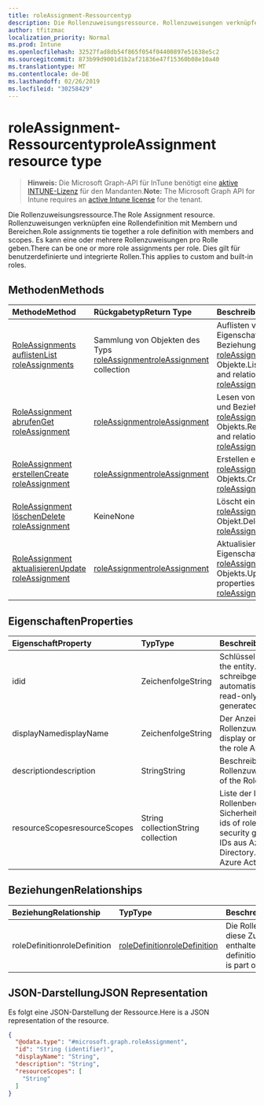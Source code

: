 ```yaml
---
title: roleAssignment-Ressourcentyp
description: Die Rollenzuweisungsressource. Rollenzuweisungen verknüpfen eine Rollendefinition mit Membern und Bereichen. Es kann eine oder mehrere Rollenzuweisungen pro Rolle geben. Dies gilt für benutzerdefinierte und integrierte Rollen.
author: tfitzmac
localization_priority: Normal
ms.prod: Intune
ms.openlocfilehash: 32527fad8db54f865f054f04400897e51638e5c2
ms.sourcegitcommit: 873b99d9001d1b2af21836e47f15360b08e10a40
ms.translationtype: MT
ms.contentlocale: de-DE
ms.lasthandoff: 02/26/2019
ms.locfileid: "30258429"
---
```

# <a name="roleassignment-resource-type"></a><span data-ttu-id="72dfa-106">roleAssignment-Ressourcentyp</span><span class="sxs-lookup"><span data-stu-id="72dfa-106">roleAssignment resource type</span></span>

> <span data-ttu-id="72dfa-107">**Hinweis:** Die Microsoft Graph-API für InTune benötigt eine [aktive INTUNE-Lizenz](https://go.microsoft.com/fwlink/?linkid=839381) für den Mandanten.</span><span class="sxs-lookup"><span data-stu-id="72dfa-107">**Note:** The Microsoft Graph API for Intune requires an [active Intune license](https://go.microsoft.com/fwlink/?linkid=839381) for the tenant.</span></span>

<span data-ttu-id="72dfa-108">Die Rollenzuweisungsressource.</span><span class="sxs-lookup"><span data-stu-id="72dfa-108">The Role Assignment resource.</span></span> <span data-ttu-id="72dfa-109">Rollenzuweisungen verknüpfen eine Rollendefinition mit Membern und Bereichen.</span><span class="sxs-lookup"><span data-stu-id="72dfa-109">Role assignments tie together a role definition with members and scopes.</span></span> <span data-ttu-id="72dfa-110">Es kann eine oder mehrere Rollenzuweisungen pro Rolle geben.</span><span class="sxs-lookup"><span data-stu-id="72dfa-110">There can be one or more role assignments per role.</span></span> <span data-ttu-id="72dfa-111">Dies gilt für benutzerdefinierte und integrierte Rollen.</span><span class="sxs-lookup"><span data-stu-id="72dfa-111">This applies to custom and built-in roles.</span></span>

## <a name="methods"></a><span data-ttu-id="72dfa-112">Methoden</span><span class="sxs-lookup"><span data-stu-id="72dfa-112">Methods</span></span>
|<span data-ttu-id="72dfa-113">Methode</span><span class="sxs-lookup"><span data-stu-id="72dfa-113">Method</span></span>|<span data-ttu-id="72dfa-114">Rückgabetyp</span><span class="sxs-lookup"><span data-stu-id="72dfa-114">Return Type</span></span>|<span data-ttu-id="72dfa-115">Beschreibung</span><span class="sxs-lookup"><span data-stu-id="72dfa-115">Description</span></span>|
|:---|:---|:---|
|[<span data-ttu-id="72dfa-116">RoleAssignments auflisten</span><span class="sxs-lookup"><span data-stu-id="72dfa-116">List roleAssignments</span></span>](../api/intune-rbac-roleassignment-list.md)|<span data-ttu-id="72dfa-117">Sammlung von Objekten des Typs [roleAssignment](../resources/intune-rbac-roleassignment.md)</span><span class="sxs-lookup"><span data-stu-id="72dfa-117">[roleAssignment](../resources/intune-rbac-roleassignment.md) collection</span></span>|<span data-ttu-id="72dfa-118">Auflisten von Eigenschaften und Beziehungen der [roleAssignment](../resources/intune-rbac-roleassignment.md)-Objekte.</span><span class="sxs-lookup"><span data-stu-id="72dfa-118">List properties and relationships of the [roleAssignment](../resources/intune-rbac-roleassignment.md) objects.</span></span>|
|[<span data-ttu-id="72dfa-119">RoleAssignment abrufen</span><span class="sxs-lookup"><span data-stu-id="72dfa-119">Get roleAssignment</span></span>](../api/intune-rbac-roleassignment-get.md)|[<span data-ttu-id="72dfa-120">roleAssignment</span><span class="sxs-lookup"><span data-stu-id="72dfa-120">roleAssignment</span></span>](../resources/intune-rbac-roleassignment.md)|<span data-ttu-id="72dfa-121">Lesen von Eigenschaften und Beziehungen des [roleAssignment](../resources/intune-rbac-roleassignment.md)-Objekts.</span><span class="sxs-lookup"><span data-stu-id="72dfa-121">Read properties and relationships of the [roleAssignment](../resources/intune-rbac-roleassignment.md) object.</span></span>|
|[<span data-ttu-id="72dfa-122">RoleAssignment erstellen</span><span class="sxs-lookup"><span data-stu-id="72dfa-122">Create roleAssignment</span></span>](../api/intune-rbac-roleassignment-create.md)|[<span data-ttu-id="72dfa-123">roleAssignment</span><span class="sxs-lookup"><span data-stu-id="72dfa-123">roleAssignment</span></span>](../resources/intune-rbac-roleassignment.md)|<span data-ttu-id="72dfa-124">Erstellen eines neuen [roleAssignment](../resources/intune-rbac-roleassignment.md)-Objekts.</span><span class="sxs-lookup"><span data-stu-id="72dfa-124">Create a new [roleAssignment](../resources/intune-rbac-roleassignment.md) object.</span></span>|
|[<span data-ttu-id="72dfa-125">RoleAssignment löschen</span><span class="sxs-lookup"><span data-stu-id="72dfa-125">Delete roleAssignment</span></span>](../api/intune-rbac-roleassignment-delete.md)|<span data-ttu-id="72dfa-126">Keine</span><span class="sxs-lookup"><span data-stu-id="72dfa-126">None</span></span>|<span data-ttu-id="72dfa-127">Löscht ein [roleAssignment](../resources/intune-rbac-roleassignment.md)-Objekt.</span><span class="sxs-lookup"><span data-stu-id="72dfa-127">Deletes a [roleAssignment](../resources/intune-rbac-roleassignment.md).</span></span>|
|[<span data-ttu-id="72dfa-128">RoleAssignment aktualisieren</span><span class="sxs-lookup"><span data-stu-id="72dfa-128">Update roleAssignment</span></span>](../api/intune-rbac-roleassignment-update.md)|[<span data-ttu-id="72dfa-129">roleAssignment</span><span class="sxs-lookup"><span data-stu-id="72dfa-129">roleAssignment</span></span>](../resources/intune-rbac-roleassignment.md)|<span data-ttu-id="72dfa-130">Aktualisieren der Eigenschaften eines [roleAssignment](../resources/intune-rbac-roleassignment.md)-Objekts.</span><span class="sxs-lookup"><span data-stu-id="72dfa-130">Update the properties of a [roleAssignment](../resources/intune-rbac-roleassignment.md) object.</span></span>|

## <a name="properties"></a><span data-ttu-id="72dfa-131">Eigenschaften</span><span class="sxs-lookup"><span data-stu-id="72dfa-131">Properties</span></span>
|<span data-ttu-id="72dfa-132">Eigenschaft</span><span class="sxs-lookup"><span data-stu-id="72dfa-132">Property</span></span>|<span data-ttu-id="72dfa-133">Typ</span><span class="sxs-lookup"><span data-stu-id="72dfa-133">Type</span></span>|<span data-ttu-id="72dfa-134">Beschreibung</span><span class="sxs-lookup"><span data-stu-id="72dfa-134">Description</span></span>|
|:---|:---|:---|
|<span data-ttu-id="72dfa-135">id</span><span class="sxs-lookup"><span data-stu-id="72dfa-135">id</span></span>|<span data-ttu-id="72dfa-136">Zeichenfolge</span><span class="sxs-lookup"><span data-stu-id="72dfa-136">String</span></span>|<span data-ttu-id="72dfa-137">Schlüssel der Entität</span><span class="sxs-lookup"><span data-stu-id="72dfa-137">Key of the entity.</span></span> <span data-ttu-id="72dfa-138">Er ist schreibgeschützt und wird automatisch generiert.</span><span class="sxs-lookup"><span data-stu-id="72dfa-138">This is read-only and automatically generated.</span></span>|
|<span data-ttu-id="72dfa-139">displayName</span><span class="sxs-lookup"><span data-stu-id="72dfa-139">displayName</span></span>|<span data-ttu-id="72dfa-140">Zeichenfolge</span><span class="sxs-lookup"><span data-stu-id="72dfa-140">String</span></span>|<span data-ttu-id="72dfa-141">Der Anzeigename der Rollenzuweisung.</span><span class="sxs-lookup"><span data-stu-id="72dfa-141">The display or friendly name of the role Assignment.</span></span>|
|<span data-ttu-id="72dfa-142">description</span><span class="sxs-lookup"><span data-stu-id="72dfa-142">description</span></span>|<span data-ttu-id="72dfa-143">String</span><span class="sxs-lookup"><span data-stu-id="72dfa-143">String</span></span>|<span data-ttu-id="72dfa-144">Beschreibung der Rollenzuweisung.</span><span class="sxs-lookup"><span data-stu-id="72dfa-144">Description of the Role Assignment.</span></span>|
|<span data-ttu-id="72dfa-145">resourceScopes</span><span class="sxs-lookup"><span data-stu-id="72dfa-145">resourceScopes</span></span>|<span data-ttu-id="72dfa-146">String collection</span><span class="sxs-lookup"><span data-stu-id="72dfa-146">String collection</span></span>|<span data-ttu-id="72dfa-147">Liste der IDs der Rollenbereichsmitglieder-Sicherheitsgruppen.</span><span class="sxs-lookup"><span data-stu-id="72dfa-147">List of ids of role scope member security groups.</span></span>  <span data-ttu-id="72dfa-148">Dies sind IDs aus Azure Active Directory.</span><span class="sxs-lookup"><span data-stu-id="72dfa-148">These are IDs from Azure Active Directory.</span></span>|

## <a name="relationships"></a><span data-ttu-id="72dfa-149">Beziehungen</span><span class="sxs-lookup"><span data-stu-id="72dfa-149">Relationships</span></span>
|<span data-ttu-id="72dfa-150">Beziehung</span><span class="sxs-lookup"><span data-stu-id="72dfa-150">Relationship</span></span>|<span data-ttu-id="72dfa-151">Typ</span><span class="sxs-lookup"><span data-stu-id="72dfa-151">Type</span></span>|<span data-ttu-id="72dfa-152">Beschreibung</span><span class="sxs-lookup"><span data-stu-id="72dfa-152">Description</span></span>|
|:---|:---|:---|
|<span data-ttu-id="72dfa-153">roleDefinition</span><span class="sxs-lookup"><span data-stu-id="72dfa-153">roleDefinition</span></span>|[<span data-ttu-id="72dfa-154">roleDefinition</span><span class="sxs-lookup"><span data-stu-id="72dfa-154">roleDefinition</span></span>](../resources/intune-rbac-roledefinition.md)|<span data-ttu-id="72dfa-155">Die Rollendefinition, in der diese Zuweisung enthalten ist.</span><span class="sxs-lookup"><span data-stu-id="72dfa-155">Role definition this assignment is part of.</span></span>|

## <a name="json-representation"></a><span data-ttu-id="72dfa-156">JSON-Darstellung</span><span class="sxs-lookup"><span data-stu-id="72dfa-156">JSON Representation</span></span>
<span data-ttu-id="72dfa-157">Es folgt eine JSON-Darstellung der Ressource.</span><span class="sxs-lookup"><span data-stu-id="72dfa-157">Here is a JSON representation of the resource.</span></span>
<!-- {
  "blockType": "resource",
  "keyProperty": "id",
  "@odata.type": "microsoft.graph.roleAssignment"
}
-->
``` json
{
  "@odata.type": "#microsoft.graph.roleAssignment",
  "id": "String (identifier)",
  "displayName": "String",
  "description": "String",
  "resourceScopes": [
    "String"
  ]
}
```



